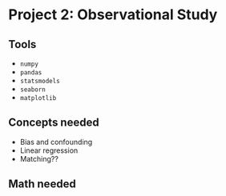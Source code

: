 # Project 2: Observational Study

## Tools

- `numpy`
- `pandas`
- `statsmodels`
- `seaborn`
- `matplotlib`


## Concepts needed

- Bias and confounding
- Linear regression
- Matching??

## Math needed


